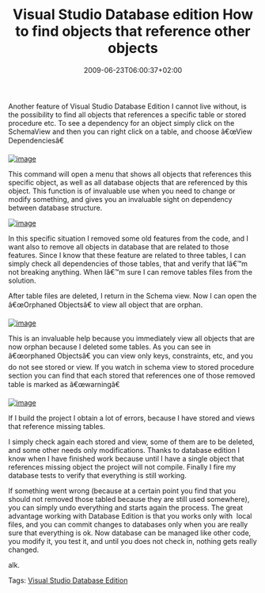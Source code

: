 ﻿---
title: "Visual Studio Database edition How to find objects that reference other objects"
description: ""
date: 2009-06-23T06:00:37+02:00
draft: false
tags: [NET framework,General]
categories: [NET framework,General]
---
Another feature of Visual Studio Database Edition I cannot live without, is the possibility to find all objects that references a specific table or stored procedure etc. To see a dependency for an object simply click on the SchemaView and then you can right click on a table, and choose â€œView Dependenciesâ€

[![image](http://www.codewrecks.com/blog/wp-content/uploads/2009/06/image-thumb30.png "image")](http://www.codewrecks.com/blog/wp-content/uploads/2009/06/image30.png)

This command will open a menu that shows all objects that references this specific object, as well as all database objects that are referenced by this object. This function is of invaluable use when you need to change or modify something, and gives you an invaluable sight on dependency between database structure.

[![image](http://www.codewrecks.com/blog/wp-content/uploads/2009/06/image-thumb31.png "image")](http://www.codewrecks.com/blog/wp-content/uploads/2009/06/image31.png)

In this specific situation I removed some old features from the code, and I want also to remove all objects in database that are related to those features. Since I know that these feature are related to three tables, I can simply check all dependencies of those tables, that and verify that Iâ€™m not breaking anything. When Iâ€™m sure I can remove tables files from the solution.

After table files are deleted, I return in the Schema view. Now I can open the â€œOrphaned Objectsâ€ to view all object that are orphan.

[![image](http://www.codewrecks.com/blog/wp-content/uploads/2009/06/image-thumb32.png "image")](http://www.codewrecks.com/blog/wp-content/uploads/2009/06/image32.png)

This is an invaluable help because you immediately view all objects that are now orphan because I deleted some tables. As you can see in â€œorphaned Objectsâ€ you can view only keys, constraints, etc, and you do not see stored or view. If you watch in schema view to stored procedure section you can find that each stored that references one of those removed table is marked as â€œwarningâ€

[![image](http://www.codewrecks.com/blog/wp-content/uploads/2009/06/image-thumb33.png "image")](http://www.codewrecks.com/blog/wp-content/uploads/2009/06/image33.png)

If I build the project I obtain a lot of errors, because I have stored and views that reference missing tables.

I simply check again each stored and view, some of them are to be deleted, and some other needs only modifications. Thanks to database edition I know when I have finished work because until I have a single object that references missing object the project will not compile. Finally I fire my database tests to verify that everything is still working.

If something went wrong (because at a certain point you find that you should not removed those tabled because they are still used somewhere), you can simply undo everything and starts again the process. The great advantage working with Database Edition is that you works only with  local files, and you can commit changes to databases only when you are really sure that everything is ok. Now database can be managed like other code, you modify it, you test it, and until you does not check in, nothing gets really changed.

alk.

Tags: [Visual Studio Database Edition](http://technorati.com/tag/Visual%20Studio%20Database%20Edition)
